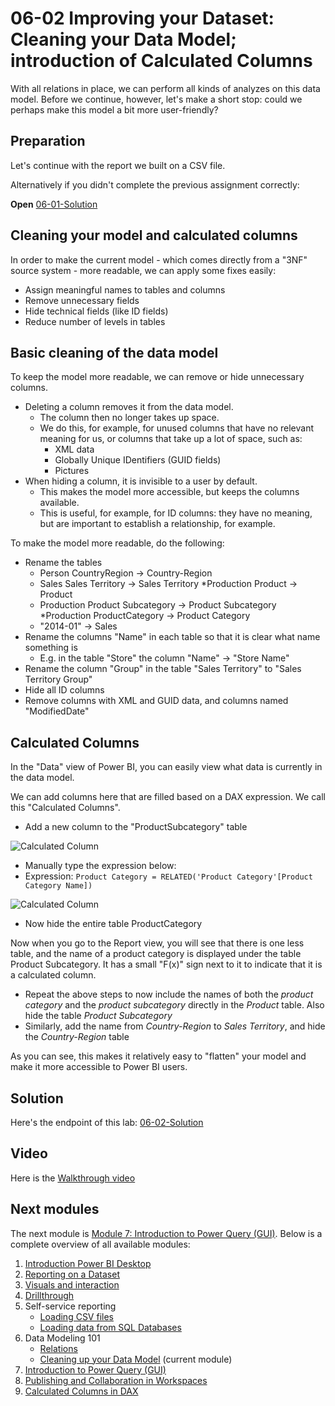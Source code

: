 # 06-02 Improving your Dataset: Cleaning your Data Model; introduction of Calculated Columns

With all relations in place, we can perform all kinds of analyzes on this data model. Before we continue, however, let's make a short stop: could we perhaps make this model a bit more user-friendly?

## Preparation

Let's continue with the report we built on a CSV file.

Alternatively if you didn't complete the previous assignment correctly:

**Open** [06-01-Solution](06-01-Solution.pbix)

## Cleaning your model and calculated columns

In order to make the current model - which comes directly from a "3NF" source system - more readable, we can apply some fixes easily:

* Assign meaningful names to tables and columns
* Remove unnecessary fields
* Hide technical fields (like ID fields)
* Reduce number of levels in tables

## Basic cleaning of the data model

To keep the model more readable, we can remove or hide unnecessary columns.

* Deleting a column removes it from the data model.
  * The column then no longer takes up space.
  * We do this, for example, for unused columns that have no relevant meaning for us, or columns that take up a lot of space, such as:
    * XML data
    * Globally Unique IDentifiers (GUID fields)
    * Pictures
* When hiding a column, it is invisible to a user by default.
  * This makes the model more accessible, but keeps the columns available.
  * This is useful, for example, for ID columns: they have no meaning, but are important to establish a relationship, for example.

To make the model more readable, do the following:

* Rename the tables
  * Person CountryRegion -> Country-Region
  * Sales Sales Territory -> Sales Territory
  *Production Product -> Product
  * Production Product Subcategory -> Product Subcategory
  *Production ProductCategory -> Product Category
  * "2014-01" -> Sales
* Rename the columns "Name" in each table so that it is clear what name something is
  * E.g. in the table "Store" the column "Name" -> "Store Name"
* Rename the column "Group" in the table "Sales Territory" to "Sales Territory Group"
* Hide all ID columns
* Remove columns with XML and GUID data, and columns named "ModifiedDate"

## Calculated Columns

In the "Data" view of Power BI, you can easily view what data is currently in the data model.

We can add columns here that are filled based on a DAX expression. We call this "Calculated Columns".

* Add a new column to the "ProductSubcategory" table

![Calculated Column](img/addcalc.png)

* Manually type the expression below:
* Expression: `Product Category = RELATED('Product Category'[Product Category Name])`

![Calculated Column](img/calculatedcolumn.png)

* Now hide the entire table ProductCategory

Now when you go to the Report view, you will see that there is one less table, and the name of a product category is displayed under the table Product Subcategory. It has a small "F(x)" sign next to it to indicate that it is a calculated column.

* Repeat the above steps to now include the names of both the *product category* and the *product subcategory* directly in the *Product* table. Also hide the table *Product Subcategory*
* Similarly, add the name from *Country-Region* to *Sales Territory*, and hide the *Country-Region* table

As you can see, this makes it relatively easy to "flatten" your model and make it more accessible to Power BI users.

## Solution

Here's the endpoint of this lab: [06-02-Solution](06-02-Solution.pbix)

## Video

Here is the [Walkthrough video](https://vimeo.com/584747355/e3b8b0302a)

## Next modules

The next module is [Module 7: Introduction to Power Query (GUI)](../07-power-query-gui/09-power-query.md). Below is a complete overview of all available modules:

1. [Introduction Power BI Desktop](../01-introduction/01-introduction-powerbi-desktop.md)
2. [Reporting on a Dataset](../02-reporting-on-dataset/02-reporting-on-dataset.md)
3. [Visuals and interaction](../03-visuals-and-interaction/03-visuals-and-interaction.md)
4. [Drillthrough](../04-drillthrough/04-drillthrough.md)
5. Self-service reporting
   * [Loading CSV files](../05-self-service-reporting/05-csv-inladen.md)
   * [Loading data from SQL Databases](../05-self-service-reporting/06-sql-inladen.md)
6. Data Modeling 101
   * [Relations](../06-data-modeling-101/07-relaties.md)
   * [Cleaning up your Data Model](../06-data-modeling-101/08-opschonen.md) (current module)
7. [Introduction to Power Query (GUI)](../07-power-query-gui/09-power-query.md)
8. [Publishing and Collaboration in Workspaces](../08-publishing-and-collaboration-in-workspaces/10-publishing-and-collaboration-in-workspaces.md)
9. [Calculated Columns in DAX](../09-dax/11-calc-columns.md)
